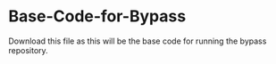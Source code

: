 # Base-Code-for-Bypass
Download this file as this will be the base code for running the bypass repository.
